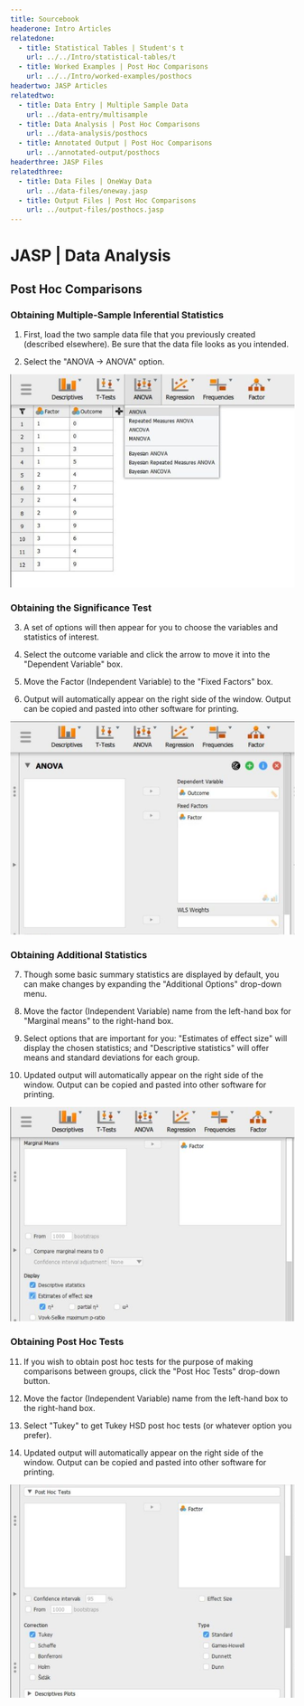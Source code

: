 ```yaml
---
title: Sourcebook
headerone: Intro Articles
relatedone:
  - title: Statistical Tables | Student's t
    url: ../../Intro/statistical-tables/t
  - title: Worked Examples | Post Hoc Comparisons
    url: ../../Intro/worked-examples/posthocs
headertwo: JASP Articles
relatedtwo:
  - title: Data Entry | Multiple Sample Data
    url: ../data-entry/multisample
  - title: Data Analysis | Post Hoc Comparisons
    url: ../data-analysis/posthocs
  - title: Annotated Output | Post Hoc Comparisons
    url: ../annotated-output/posthocs
headerthree: JASP Files
relatedthree:
  - title: Data Files | OneWay Data
    url: ../data-files/oneway.jasp
  - title: Output Files | Post Hoc Comparisons
    url: ../output-files/posthocs.jasp
---
```


# JASP | Data Analysis

## Post Hoc Comparisons

### Obtaining Multiple-Sample Inferential Statistics

1. First, load the two sample data file that you previously created (described elsewhere). Be sure that the data file looks as you intended. 

2. Select the "ANOVA → ANOVA" option. 

<p align="center"><kbd><img src="posthocs1.png"></kbd></p>

### Obtaining the Significance Test

3. A set of options will then appear for you to choose the variables and statistics of interest.

4. Select the outcome variable and click the arrow to move it into the "Dependent Variable" box. 

5. Move the Factor (Independent Variable) to the "Fixed Factors" box.

6. Output will automatically appear on the right side of the window. Output can be copied and pasted into other software for printing.

<p align="center"><kbd><img src="posthocs2.png"></kbd></p>

### Obtaining Additional Statistics

7. Though some basic summary statistics are displayed by default, you can make changes by expanding the "Additional Options" drop-down menu.

8. Move the factor (Independent Variable) name from the left-hand box for "Marginal means" to the right-hand box. 

9. Select options that are important for you: "Estimates of effect size" will display the chosen statistics; and "Descriptive statistics" will offer means and standard deviations for each group.

10. Updated output will automatically appear on the right side of the window. Output can be copied and pasted into other software for printing.

<p align="center"><kbd><img src="posthocs3.png"></kbd></p>

### Obtaining Post Hoc Tests

11. If you wish to obtain post hoc tests for the purpose of making comparisons between groups, click the "Post Hoc Tests" drop-down button. 

12. Move the factor (Independent Variable) name from the left-hand box to the right-hand box.

13. Select "Tukey" to get Tukey HSD post hoc tests (or  whatever option you prefer). 

14. Updated output will automatically appear on the right side of the window. Output can be copied and  pasted into other software for printing.

<p align="center"><kbd><img src="posthocs4.png"></kbd></p>
